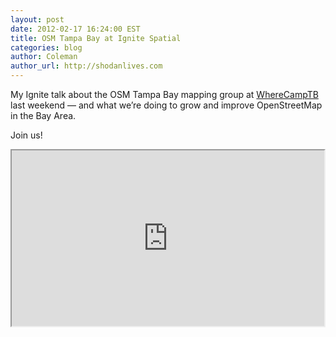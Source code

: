 ```yaml
---
layout: post
date: 2012-02-17 16:24:00 EST
title: OSM Tampa Bay at Ignite Spatial
categories: blog
author: Coleman
author_url: http://shodanlives.com
---
```


My Ignite talk about the OSM Tampa Bay mapping group at [WhereCampTB](http://wherecamptb.org) last weekend — and what we’re doing to grow and improve OpenStreetMap in the Bay Area.

Join us!

<iframe width="500" height="281" src="http://www.youtube.com/embed/iwoSUOPcRpk">OSM</iframe>